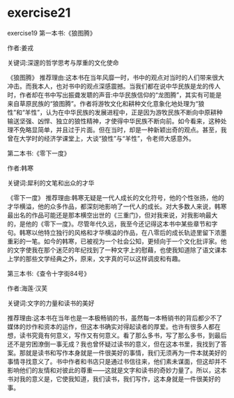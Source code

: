 # exercise21
exercise19
第一本书:《狼图腾》

作者:姜戎

关键词:深邃的哲学思考与厚重的文化使命

《狼图腾》
推荐理由:这本书在当年风靡一时，书中的观点对当时的人们带来很大冲击。而我本人，也对书中的观点深感震撼。当我们都在说中华民族是龙的传人时，作者却在书中写出振聋发聩的声音:中华民族信仰的“龙图腾”，其实有可能是来自草原民族的“狼图腾”。作者将游牧文化和耕种文化意象化地处理为“狼性”和“羊性”，认为在中华民族的发展进程中，正是因为游牧民族不断向中原耕种输送坚强、凶悍、独立的狼性精神，才使得中华民族不断向前。如今看来，这种处理不免略显简单，并且过于片面。但在当时，却是一种新颖出奇的观点。甚至，我曾在大学时的经济学课堂上，大谈“狼性”与“羊性”，令老师大感意外。

第二本书:《零下一度》

作者:韩寒

关键词:犀利的文笔和出众的才华

《零下一度》
推荐理由:韩寒无疑是一代人成长的文化符号，他的个性张扬，他的才华横溢，他的众多作品，都深刻地影响了一代人的成长。对大多数人来说，韩寒最出名的作品可能还是那本横空出世的《三重门》，但对我来说，对我影响最大的，是他的《零下一度》。尽管年代久远，我至今还记得这本书中某些章节和字句。韩寒以他特立独行的风格和才华横溢的作品，在八零后的成长轨迹里留下浓墨重彩的一笔。如今的韩寒，已被视为一个社会公知，更倾向于一个文化批评家。他的文字使我在那个迷茫的年纪找到了一种文字上的慰藉，也使我知道除了语文课本上学的那些文学经典之外，原来，文字真的可以这样调皮和有趣。

第三本书:《查令十字街84号》

作者:海莲·汉芙

关键词:文字的力量和读书的美好

推荐理由:这本书在当年也是一本极畅销的书，虽然每一本畅销书的背后都少不了媒体的炒作和资本的运作，但这本书确实对得起读者的厚爱。也许有很多人都在想，读书究竟有何意义，写作又有何意义。看了那么多书，写了那么多书，到最后还不是穷困潦倒一事无成？我也曾怀疑过读书的意义，但在这本书里，我找到了答案。那就是读书和写作本身就是一件很美好的事情，我们无须再为一件本就美好的事情寻找意义了。书中作者和书店只是通过书信往来，他们素未谋面，但这却并不影响他们的友情和对彼此的尊重——这就是文字和读书的奇妙力量了。所以，这本书对我的意义是，它使我知道，我们读书，我们写作，这本身就是一件很美好的事。
